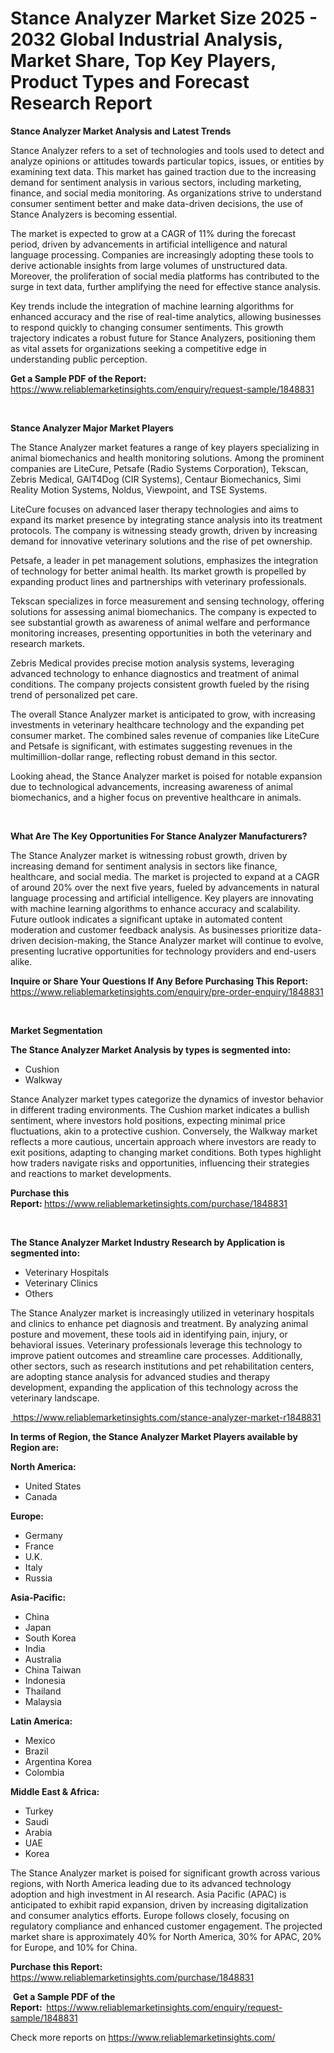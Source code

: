<p><h1>Stance Analyzer Market Size 2025 - 2032 Global Industrial Analysis, Market Share, Top Key Players, Product Types and Forecast Research Report</h1></p><p><strong>Stance Analyzer Market Analysis and Latest Trends</strong></p>
<p><p>Stance Analyzer refers to a set of technologies and tools used to detect and analyze opinions or attitudes towards particular topics, issues, or entities by examining text data. This market has gained traction due to the increasing demand for sentiment analysis in various sectors, including marketing, finance, and social media monitoring. As organizations strive to understand consumer sentiment better and make data-driven decisions, the use of Stance Analyzers is becoming essential.</p><p>The market is expected to grow at a CAGR of 11% during the forecast period, driven by advancements in artificial intelligence and natural language processing. Companies are increasingly adopting these tools to derive actionable insights from large volumes of unstructured data. Moreover, the proliferation of social media platforms has contributed to the surge in text data, further amplifying the need for effective stance analysis. </p><p>Key trends include the integration of machine learning algorithms for enhanced accuracy and the rise of real-time analytics, allowing businesses to respond quickly to changing consumer sentiments. This growth trajectory indicates a robust future for Stance Analyzers, positioning them as vital assets for organizations seeking a competitive edge in understanding public perception.</p></p>
<p><strong>Get a Sample PDF of the Report:&nbsp;</strong> <a href="https://www.reliablemarketinsights.com/enquiry/request-sample/1848831?utm_campaign=2888&utm_medium=2&utm_source=Github&utm_content=ia&utm_term=04032025&utm_id=stance-analyzer">https://www.reliablemarketinsights.com/enquiry/request-sample/1848831</a></p>
<p>&nbsp;</p>
<p><strong>Stance Analyzer Major Market Players</strong></p>
<p><p>The Stance Analyzer market features a range of key players specializing in animal biomechanics and health monitoring solutions. Among the prominent companies are LiteCure, Petsafe (Radio Systems Corporation), Tekscan, Zebris Medical, GAIT4Dog (CIR Systems), Centaur Biomechanics, Simi Reality Motion Systems, Noldus, Viewpoint, and TSE Systems.</p><p>LiteCure focuses on advanced laser therapy technologies and aims to expand its market presence by integrating stance analysis into its treatment protocols. The company is witnessing steady growth, driven by increasing demand for innovative veterinary solutions and the rise of pet ownership.</p><p>Petsafe, a leader in pet management solutions, emphasizes the integration of technology for better animal health. Its market growth is propelled by expanding product lines and partnerships with veterinary professionals.</p><p>Tekscan specializes in force measurement and sensing technology, offering solutions for assessing animal biomechanics. The company is expected to see substantial growth as awareness of animal welfare and performance monitoring increases, presenting opportunities in both the veterinary and research markets.</p><p>Zebris Medical provides precise motion analysis systems, leveraging advanced technology to enhance diagnostics and treatment of animal conditions. The company projects consistent growth fueled by the rising trend of personalized pet care.</p><p>The overall Stance Analyzer market is anticipated to grow, with increasing investments in veterinary healthcare technology and the expanding pet consumer market. The combined sales revenue of companies like LiteCure and Petsafe is significant, with estimates suggesting revenues in the multimillion-dollar range, reflecting robust demand in this sector.</p><p>Looking ahead, the Stance Analyzer market is poised for notable expansion due to technological advancements, increasing awareness of animal biomechanics, and a higher focus on preventive healthcare in animals.</p></p>
<p>&nbsp;</p>
<p><strong>What Are The Key Opportunities For Stance Analyzer Manufacturers?</strong></p>
<p><p>The Stance Analyzer market is witnessing robust growth, driven by increasing demand for sentiment analysis in sectors like finance, healthcare, and social media. The market is projected to expand at a CAGR of around 20% over the next five years, fueled by advancements in natural language processing and artificial intelligence. Key players are innovating with machine learning algorithms to enhance accuracy and scalability. Future outlook indicates a significant uptake in automated content moderation and customer feedback analysis. As businesses prioritize data-driven decision-making, the Stance Analyzer market will continue to evolve, presenting lucrative opportunities for technology providers and end-users alike.</p></p>
<p><strong>Inquire or Share Your Questions If Any Before Purchasing This Report:</strong> <a href="https://www.reliablemarketinsights.com/enquiry/pre-order-enquiry/1848831?utm_campaign=2888&utm_medium=2&utm_source=Github&utm_content=ia&utm_term=04032025&utm_id=stance-analyzer">https://www.reliablemarketinsights.com/enquiry/pre-order-enquiry/1848831</a></p>
<p>&nbsp;</p>
<p><strong>Market Segmentation</strong></p>
<p><strong>The Stance Analyzer Market Analysis by types is segmented into:</strong></p>
<p><ul><li>Cushion</li><li>Walkway</li></ul></p>
<p><p>Stance Analyzer market types categorize the dynamics of investor behavior in different trading environments. The Cushion market indicates a bullish sentiment, where investors hold positions, expecting minimal price fluctuations, akin to a protective cushion. Conversely, the Walkway market reflects a more cautious, uncertain approach where investors are ready to exit positions, adapting to changing market conditions. Both types highlight how traders navigate risks and opportunities, influencing their strategies and reactions to market developments.</p></p>
<p><strong>Purchase this Report:&nbsp;</strong><a href="https://www.reliablemarketinsights.com/purchase/1848831?utm_campaign=2888&utm_medium=2&utm_source=Github&utm_content=ia&utm_term=04032025&utm_id=stance-analyzer">https://www.reliablemarketinsights.com/purchase/1848831</a></p>
<p>&nbsp;</p>
<p><strong>The Stance Analyzer Market Industry Research by Application is segmented into:</strong></p>
<p><ul><li>Veterinary Hospitals</li><li>Veterinary Clinics</li><li>Others</li></ul></p>
<p><p>The Stance Analyzer market is increasingly utilized in veterinary hospitals and clinics to enhance pet diagnosis and treatment. By analyzing animal posture and movement, these tools aid in identifying pain, injury, or behavioral issues. Veterinary professionals leverage this technology to improve patient outcomes and streamline care processes. Additionally, other sectors, such as research institutions and pet rehabilitation centers, are adopting stance analysis for advanced studies and therapy development, expanding the application of this technology across the veterinary landscape.</p></p>
<p><a href="https://www.reliablemarketinsights.com/stance-analyzer-market-r1848831?utm_campaign=2888&utm_medium=2&utm_source=Github&utm_content=ia&utm_term=04032025&utm_id=stance-analyzer">&nbsp;https://www.reliablemarketinsights.com/stance-analyzer-market-r1848831</a></p>
<p><strong>In terms of Region, the Stance Analyzer Market Players available by Region are:</strong></p>
<p>
    <p> <strong> North America: </strong>
        <ul>
            <li>United States</li>
            <li>Canada</li>
        </ul>
        </p> 
    <p> <strong> Europe: </strong>
        <ul>
            <li>Germany</li>
            <li>France</li>
            <li>U.K.</li>
            <li>Italy</li>
            <li>Russia</li>
        </ul>
        </p> 
    <p> <strong> Asia-Pacific: </strong>
        <ul>
            <li>China</li>
            <li>Japan</li>
            <li>South Korea</li>
            <li>India</li>
            <li>Australia</li>
            <li>China Taiwan</li>
            <li>Indonesia</li>
            <li>Thailand</li>
            <li>Malaysia</li>
        </ul>
        </p> 
    <p> <strong> Latin America: </strong>
        <ul>
            <li>Mexico</li>
            <li>Brazil</li>
            <li>Argentina Korea</li>
            <li>Colombia</li>
        </ul>
        </p> 
    <p> <strong> Middle East & Africa: </strong>
        <ul>
            <li>Turkey</li>
            <li>Saudi</li>
            <li>Arabia</li>
            <li>UAE</li>
            <li>Korea</li>
        </ul>
    </p>
    </p>
<p><p>The Stance Analyzer market is poised for significant growth across various regions, with North America leading due to its advanced technology adoption and high investment in AI research. Asia Pacific (APAC) is anticipated to exhibit rapid expansion, driven by increasing digitalization and consumer analytics efforts. Europe follows closely, focusing on regulatory compliance and enhanced customer engagement. The projected market share is approximately 40% for North America, 30% for APAC, 20% for Europe, and 10% for China.</p></p>
<p><strong>Purchase this Report: </strong><a href="https://www.reliablemarketinsights.com/purchase/1848831?utm_campaign=2888&utm_medium=2&utm_source=Github&utm_content=ia&utm_term=04032025&utm_id=stance-analyzer">https://www.reliablemarketinsights.com/purchase/1848831</a></p>
<p>&nbsp;<strong>Get a Sample PDF of the Report:&nbsp;&nbsp;</strong><a href="https://www.reliablemarketinsights.com/enquiry/request-sample/1848831?utm_campaign=2888&utm_medium=2&utm_source=Github&utm_content=ia&utm_term=04032025&utm_id=stance-analyzer">https://www.reliablemarketinsights.com/enquiry/request-sample/1848831</a></p>
<p><strong></strong></p>
<p>Check more reports on <a href="https://www.reliablemarketinsights.com/?utm_campaign=2888&utm_medium=2&utm_source=Github&utm_content=ia&utm_term=04032025&utm_id=stance-analyzer">https://www.reliablemarketinsights.com/</a></p>